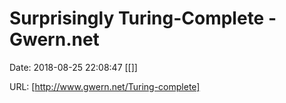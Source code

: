 # Surprisingly Turing-Complete - Gwern.net

Date: 2018-08-25 22:08:47
[[]]

URL: [http://www.gwern.net/Turing-complete]
